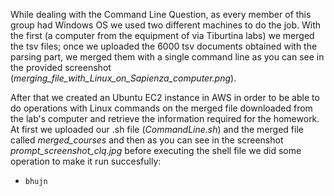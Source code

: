 While dealing with the Command Line Question, as every member of this group had Windows OS we used two different machines to do the job.
With the first (a computer from the equipment of via Tiburtina labs) we merged the tsv files; once we uploaded the 6000 tsv documents obtained with the parsing part, we merged them with a single command line as you can see in the provided screenshot (*merging_file_with_Linux_on_Sapienza_computer.png*).


After that we created an Ubuntu EC2 instance in AWS in order to be able to do operations with Linux commands on the merged file downloaded from the lab's computer and retrieve the information required for the homework.
At first we uploaded our .sh file (*CommandLine.sh*) and the merged file called *merged_courses* and then as you can see in the screenshot *prompt_screenshot_clq.jpg* before executing the shell file we did some operation to make it run succesfully:
* ```bhujn```



